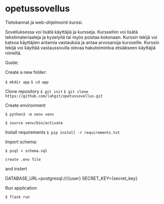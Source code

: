 # opetussovellus
Tietokannat ja web-ohjelmointi kurssi.


Sovelluksessa voi lisätä käyttäjiä ja kursseja. Kursseihin voi lisätä tekstimateriaaleja ja kyselyitä tai myös poistaa kokonaan.
Kurssin tekijä voi katsoa käyttäjien antamia vastauksia ja antaa arvosanoja kursseille. Kurssin tekijä voi käyttää vastaussivulla olevaa hakutoimintoa etsiäkseen käyttäjiä nimeltä.




Guide:

Create a new folder:

`$ mkdir app`
`$ cd app`

Clone repository
`$ git init`
`$ git clone https://github.com/lahgit/opetussovellus.git`

Create environment

`$ python3 -m venv venv`

`$ source venv/bin/activate`

Install requirements
`$ pip install -r requirements.txt`

Import schema:

`$ psql < schema.sql`

`create .env file`

and instert

DATABASE_URL=postgresql:///{user}
SECRET_KEY={secret_key}

Run application

`$ flask run`

